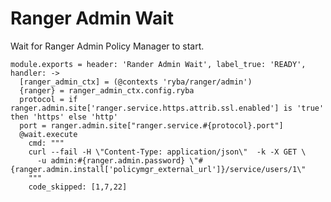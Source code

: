 # Ranger Admin Wait

Wait for Ranger Admin Policy Manager to start.

    module.exports = header: 'Rander Admin Wait', label_true: 'READY', handler: ->
      [ranger_admin_ctx] = (@contexts 'ryba/ranger/admin')
      {ranger} = ranger_admin_ctx.config.ryba
      protocol = if ranger.admin.site['ranger.service.https.attrib.ssl.enabled'] is 'true' then 'https' else 'http'
      port = ranger.admin.site["ranger.service.#{protocol}.port"]
      @wait.execute
        cmd: """
        curl --fail -H \"Content-Type: application/json\"  -k -X GET \ 
          -u admin:#{ranger.admin.password} \"#{ranger.admin.install['policymgr_external_url']}/service/users/1\"
        """
        code_skipped: [1,7,22]
